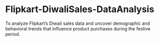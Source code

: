 # Flipkart-DiwaliSales-DataAnalysis
To analyze Flipkart’s Diwali sales data and uncover demographic and behavioral trends that influence product purchases during the festive period.

